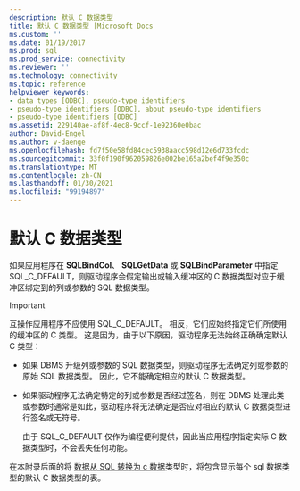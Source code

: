 ```yaml
---
description: 默认 C 数据类型
title: 默认 C 数据类型 |Microsoft Docs
ms.custom: ''
ms.date: 01/19/2017
ms.prod: sql
ms.prod_service: connectivity
ms.reviewer: ''
ms.technology: connectivity
ms.topic: reference
helpviewer_keywords:
- data types [ODBC], pseudo-type identifiers
- pseudo-type identifiers [ODBC], about pseudo-type identifiers
- pseudo-type identifiers [ODBC]
ms.assetid: 229140ae-af8f-4ec8-9ccf-1e92360e0bac
author: David-Engel
ms.author: v-daenge
ms.openlocfilehash: fd7f50e58fd84cec5938aacc598d12e6d733fcdc
ms.sourcegitcommit: 33f0f190f962059826e002be165a2bef4f9e350c
ms.translationtype: MT
ms.contentlocale: zh-CN
ms.lasthandoff: 01/30/2021
ms.locfileid: "99194897"
---
```

# <a name="default-c-data-types"></a>默认 C 数据类型
如果应用程序在 **SQLBindCol**、 **SQLGetData** 或 **SQLBindParameter** 中指定 SQL_C_DEFAULT，则驱动程序会假定输出或输入缓冲区的 C 数据类型对应于缓冲区绑定到的列或参数的 SQL 数据类型。  
  
> [!IMPORTANT]  
>  互操作应用程序不应使用 SQL_C_DEFAULT。 相反，它们应始终指定它们所使用的缓冲区的 C 类型。 这是因为，由于以下原因，驱动程序无法始终正确确定默认 C 类型：  
  
-   如果 DBMS 升级列或参数的 SQL 数据类型，则驱动程序无法确定列或参数的原始 SQL 数据类型。 因此，它不能确定相应的默认 C 数据类型。  
  
-   如果驱动程序无法确定特定的列或参数是否经过签名，则在 DBMS 处理此类或参数时通常是如此，驱动程序将无法确定是否应对相应的默认 C 数据类型进行签名或无符号。  
  
     由于 SQL_C_DEFAULT 仅作为编程便利提供，因此当应用程序指定实际 C 数据类型时，不会丢失任何功能。  
  
 在本附录后面的将 [数据从 SQL 转换为 c 数据](../../../odbc/reference/appendixes/converting-data-from-sql-to-c-data-types.md)类型时，将包含显示每个 sql 数据类型的默认 C 数据类型的表。
